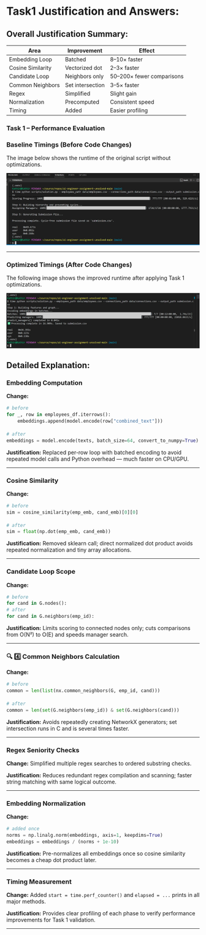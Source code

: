 # Task1 Justification and Answers:

## Overall Justification Summary:

| Area              | Improvement      | Effect                    |
| ----------------- | ---------------- | ------------------------- |
| Embedding Loop    | Batched          | 8–10× faster              |
| Cosine Similarity | Vectorized dot   | 2–3× faster               |
| Candidate Loop    | Neighbors only   | 50–200× fewer comparisons |
| Common Neighbors  | Set intersection | 3–5× faster               |
| Regex             | Simplified       | Slight gain               |
| Normalization     | Precomputed      | Consistent speed          |
| Timing            | Added            | Easier profiling          |

### Task 1 – Performance Evaluation

### Baseline Timings (Before Code Changes)
The image below shows the runtime of the original script without optimizations.

![Baseline Timings](evidences/task1/Baseline%20Timings%20without%20Any%20Code%20Changes.jpg)

---

### Optimized Timings (After Code Changes)
The following image shows the improved runtime after applying Task 1 optimizations.

![After Code Changes](evidences/task1/After%20the%20code%20changes.jpg)

## Detailed Explanation:

### Embedding Computation

**Change:**

```python
# before
for _, row in employees_df.iterrows():
    embeddings.append(model.encode(row["combined_text"]))

# after
embeddings = model.encode(texts, batch_size=64, convert_to_numpy=True)
```

**Justification:**
Replaced per-row loop with batched encoding to avoid repeated model calls and Python overhead — much faster on CPU/GPU.

---

### Cosine Similarity

**Change:**

```python
# before
sim = cosine_similarity(emp_emb, cand_emb)[0][0]

# after
sim = float(np.dot(emp_emb, cand_emb))
```

**Justification:**
Removed sklearn call; direct normalized dot product avoids repeated normalization and tiny array allocations.

---

### Candidate Loop Scope

**Change:**

```python
# before
for cand in G.nodes():
# after
for cand in G.neighbors(emp_id):
```

**Justification:**
Limits scoring to connected nodes only; cuts comparisons from O(N²) to O(E) and speeds manager search.

---

### 🔍 4️⃣  Common Neighbors Calculation

**Change:**

```python
# before
common = len(list(nx.common_neighbors(G, emp_id, cand)))

# after
common = len(set(G.neighbors(emp_id)) & set(G.neighbors(cand)))
```

**Justification:**
Avoids repeatedly creating NetworkX generators; set intersection runs in C and is several times faster.

---

### Regex Seniority Checks

**Change:**
Simplified multiple regex searches to ordered substring checks.

**Justification:**
Reduces redundant regex compilation and scanning; faster string matching with same logical outcome.

---

### Embedding Normalization

**Change:**

```python
# added once
norms = np.linalg.norm(embeddings, axis=1, keepdims=True)
embeddings = embeddings / (norms + 1e-10)
```

**Justification:**
Pre-normalizes all embeddings once so cosine similarity becomes a cheap dot product later.

---

### Timing Measurement

**Change:**
Added `start = time.perf_counter()` and `elapsed = ...` prints in all major methods.

**Justification:**
Provides clear profiling of each phase to verify performance improvements for Task 1 validation.

---
